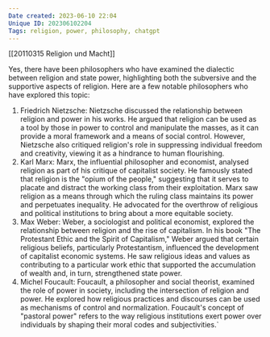 ```yaml
---
Date created: 2023-06-10 22:04
Unique ID: 202306102204
Tags: religion, power, philosophy, chatgpt
---
```

[[20110315 Religion und Macht]]

Yes, there have been philosophers who have examined the dialectic between religion and state power, highlighting both the subversive and the supportive aspects of religion. Here are a few notable philosophers who have explored this topic:
1. Friedrich Nietzsche: Nietzsche discussed the relationship between religion and power in his works. He argued that religion can be used as a tool by those in power to control and manipulate the masses, as it can provide a moral framework and a means of social control. However, Nietzsche also critiqued religion's role in suppressing individual freedom and creativity, viewing it as a hindrance to human flourishing.
2. Karl Marx: Marx, the influential philosopher and economist, analysed religion as part of his critique of capitalist society. He famously stated that religion is the "opium of the people," suggesting that it serves to placate and distract the working class from their exploitation. Marx saw religion as a means through which the ruling class maintains its power and perpetuates inequality. He advocated for the overthrow of religious and political institutions to bring about a more equitable society.
3. Max Weber: Weber, a sociologist and political economist, explored the relationship between religion and the rise of capitalism. In his book "The Protestant Ethic and the Spirit of Capitalism," Weber argued that certain religious beliefs, particularly Protestantism, influenced the development of capitalist economic systems. He saw religious ideas and values as contributing to a particular work ethic that supported the accumulation of wealth and, in turn, strengthened state power.
4. Michel Foucault: Foucault, a philosopher and social theorist, examined the role of power in society, including the intersection of religion and power. He explored how religious practices and discourses can be used as mechanisms of control and normalization. Foucault's concept of "pastoral power" refers to the way religious institutions exert power over individuals by shaping their moral codes and subjectivities.`